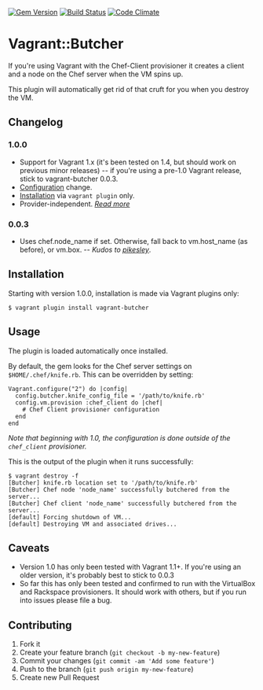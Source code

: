[![Gem Version](https://badge.fury.io/rb/vagrant-butcher.png)](http://badge.fury.io/rb/vagrant-butcher)
[![Build Status](https://travis-ci.org/cassianoleal/vagrant-butcher.png)](https://travis-ci.org/cassianoleal/vagrant-butcher)
[![Code Climate](https://codeclimate.com/github/cassianoleal/vagrant-butcher.png)](https://codeclimate.com/github/cassianoleal/vagrant-butcher)

# Vagrant::Butcher

If you're using Vagrant with the Chef-Client provisioner it creates a client and a node on the Chef server when the VM spins up.

This plugin will automatically get rid of that cruft for you when you destroy the VM.

## Changelog

### 1.0.0

* Support for Vagrant 1.x (it's been tested on 1.4, but should work on previous minor releases) -- if you're using a pre-1.0 Vagrant release, stick to vagrant-butcher 0.0.3.
* [Configuration](#usage) change.
* [Installation](#install) via `vagrant plugin` only.
* Provider-independent. _[Read more](#caveats)_

### 0.0.3

* Uses chef.node_name if set. Otherwise, fall back to vm.host_name (as before), or vm.box. -- _Kudos to [pikesley](https://github.com/pikesley)_.

## <a id="install"></a>Installation

Starting with version 1.0.0, installation is made via Vagrant plugins only:

    $ vagrant plugin install vagrant-butcher

## <a id='usage'></a>Usage

The plugin is loaded automatically once installed.

By default, the gem looks for the Chef server settings on `$HOME/.chef/knife.rb`. This can be overridden by setting:

    Vagrant.configure("2") do |config|
      config.butcher.knife_config_file = '/path/to/knife.rb'
      config.vm.provision :chef_client do |chef|
        # Chef Client provisioner configuration
      end
    end

_Note that beginning with 1.0, the configuration is done outside of the `chef_client` provisioner._

This is the output of the plugin when it runs successfully:

    $ vagrant destroy -f
    [Butcher] knife.rb location set to '/path/to/knife.rb'
    [Butcher] Chef node 'node_name' successfully butchered from the server...
    [Butcher] Chef client 'node_name' successfully butchered from the server...
    [default] Forcing shutdown of VM...
    [default] Destroying VM and associated drives...

## <a id='caveats'></a>Caveats

* Version 1.0 has only been tested with Vagrant 1.1+. If you're using an older version, it's probably best to stick to 0.0.3
* So far this has only been tested and confirmed to run with the VirtualBox and Rackspace provisioners. It should work with others, but if you run into issues please file a bug.

## Contributing

1. Fork it
2. Create your feature branch (`git checkout -b my-new-feature`)
3. Commit your changes (`git commit -am 'Add some feature'`)
4. Push to the branch (`git push origin my-new-feature`)
5. Create new Pull Request

